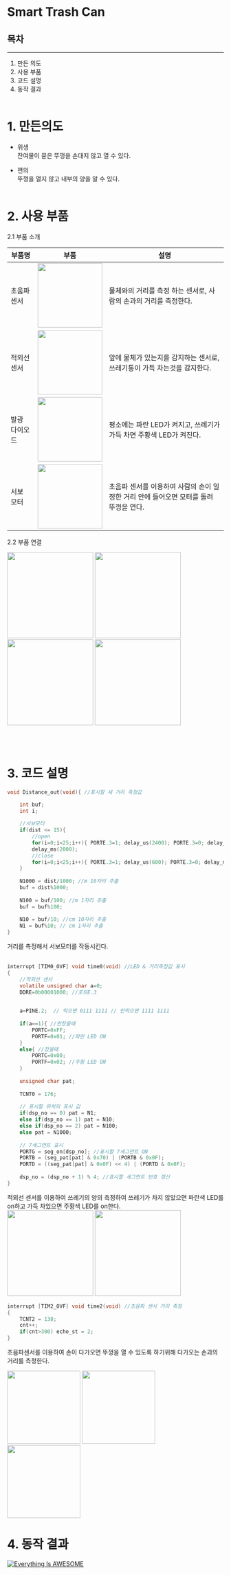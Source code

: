 # Smart Trash Can
## 목차
___
1. 만든 의도
2. 사용 부품
3. 코드 설명
4. 동작 결과
<br><br>
# 1. 만든의도

* 위생<br>
잔여물이 묻은 뚜껑을 손대지 않고 열 수 있다.

* 편의<br>
뚜껑을 열지 않고 내부의 양을 알 수 있다.
<br><br>
# 2. 사용 부품
2.1 부품 소개

|부품명 | 부품 | 설명 |
|----|----|----|
|초움파 센서|<img src="https://user-images.githubusercontent.com/48309721/71659170-f0168a80-2d89-11ea-9bb4-be6faa9244c6.png" width="150"></img>| 물체와의 거리를 측정 하는 센서로, 사람의 손과의 거리를 측정한다.|
|적외선 센서|<img src="https://user-images.githubusercontent.com/48309721/71659539-54861980-2d8b-11ea-91dc-4abcc8978dc1.png" width="150"></img>|앞에 물체가 있는지를 감지하는 센서로, 쓰레기통이 가득 차는것을 감지한다.|
|발광 다이오드|<img src="https://user-images.githubusercontent.com/48309721/71659645-aaf35800-2d8b-11ea-9f40-077dfeb1e6a1.png" width="150"></img>|평소에는 파란 LED가 켜지고, 쓰레기가 가득 차면 주황색 LED가 켜진다.|
|서보 모터|<img src="https://user-images.githubusercontent.com/48309721/71659651-af1f7580-2d8b-11ea-8d44-4d1133ba1584.png" width="150"></img>|초음파 센서를 이용하여 사람의 손이 일정한 거리 안에 들어오면 모터를 돌려 뚜껑을 연다.|

2.2 부품 연결

<img src="https://user-images.githubusercontent.com/48309721/71659800-3f5dba80-2d8c-11ea-832b-00b04f870a81.png" width="200"></img>
<img src="https://user-images.githubusercontent.com/48309721/71659806-4684c880-2d8c-11ea-812b-5e83b886e9d1.png" width="200"></img>
<img src="https://user-images.githubusercontent.com/48309721/71659810-4ab0e600-2d8c-11ea-9142-233c4b8581bd.png" width="200"></img>
<img src="https://user-images.githubusercontent.com/48309721/71659817-4f759a00-2d8c-11ea-91a0-bc0c1e1d7d93.png" width="200"></img>

<br><br>
# 3. 코드 설명 
```c
void Distance_out(void){ //표시할 새 거리 측정값 

    int buf;
    int i;
      
    //서보모터  
    if(dist <= 15){ 
        //open
        for(i=0;i<25;i++){ PORTE.3=1; delay_us(2400); PORTE.3=0; delay_ms(60); } // 90도
        delay_ms(2000);
        //close 
        for(i=0;i<25;i++){ PORTE.3=1; delay_us(600); PORTE.3=0; delay_ms(60); } // -90도 
    }
  
    N1000 = dist/1000; //m 10자리 추출 
    buf = dist%1000;
    
    N100 = buf/100; //m 1자리 추출 
    buf = buf%100;
    
    N10 = buf/10; //cm 10자리 추출 
    N1 = buf%10; // cm 1자리 추출  
}

```
거리를 측정해서 서보모터를 작동시킨다. 
<br><br>
```c
interrupt [TIM0_OVF] void time0(void) //LED & 거리측정값 표시  
{ 
	//적외선 센서
    volatile unsigned char a=0;
    DDRE=0b00001000; //포트E.3
    

    a=PINE.2;  // 막으면 0111 1111 // 안막으면 1111 1111
    
    if(a==1){ //안찼을때 
    	PORTC=0xFF;
    	PORTF=0x01; //파란 LED ON 
    }
    else{ //찼을때 
        PORTC=0x00;
        PORTF=0x02; //주황 LED ON 
    }
          
    unsigned char pat;
       
    TCNT0 = 176;    
    
    // 표시할 위치의 표시 값 
    if(dsp_no == 0) pat = N1;
    else if(dsp_no == 1) pat = N10;
    else if(dsp_no == 2) pat = N100; 
    else pat = N1000;
     
    // 7세그먼트 표시 
    PORTG = seg_on[dsp_no]; //표시할 7세그먼트 ON 
    PORTB = (seg_pat[pat] & 0x70) | (PORTB & 0x0F);
    PORTD = ((seg_pat[pat] & 0x0F) << 4) | (PORTD & 0x0F);
    
    dsp_no = (dsp_no + 1) % 4; //표시할 세그먼트 번호 갱신 
}
```
적외선 센서를 이용하여 쓰레기의 양의 측정하여 쓰레기가 차지 않았으면 파란색 LED를 on하고 가득 차있으면 주황색 LED를 on한다.
<br>
<img src="https://user-images.githubusercontent.com/48309721/71664812-cc5d3f80-2d9d-11ea-898d-a19223445770.png" width="200"></img>
<img src="https://user-images.githubusercontent.com/48309721/71664814-cebf9980-2d9d-11ea-9c3b-95f9bedfe5f6.png" width="200"></img>

```c
interrupt [TIM2_OVF] void time2(void) //초음파 센서 거리 측정  
{
    TCNT2 = 138;
    cnt++;
    if(cnt>300) echo_st = 2; 
}
```
초음파센서를 이용하여 손이 다가오면 뚜껑을 열 수 있도록 하기위해 다가오는 손과의 거리를 측정한다.

<img src="https://user-images.githubusercontent.com/48309721/71664865-09293680-2d9e-11ea-943e-a6356d9b410c.png" width="170"></img>
<img src="https://user-images.githubusercontent.com/48309721/71664869-0c242700-2d9e-11ea-96a0-edc393588134.png" width="170"></img>
<img src="https://user-images.githubusercontent.com/48309721/71664871-0f1f1780-2d9e-11ea-8eb1-b953e2308222.png" width="170"></img>

# 4. 동작 결과


[![Everything Is AWESOME](https://user-images.githubusercontent.com/48309721/71665419-337bf380-2da0-11ea-903a-c17ad21b5270.JPG)](https://www.youtube.com/watch?v=EDEjoMPb_DU "Everything Is AWESOME")
